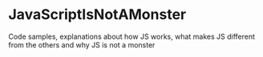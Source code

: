 # JavaScriptIsNotAMonster
Code samples, explanations about how JS works, what makes JS different from the others and why JS is not a monster 
